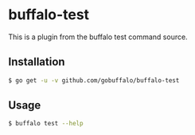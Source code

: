 # buffalo-test

This is a plugin from the buffalo test command source.

## Installation

```bash
$ go get -u -v github.com/gobuffalo/buffalo-test
```

## Usage

```bash
$ buffalo test --help
```
